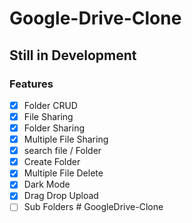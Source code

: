 # Google-Drive-Clone
## Still in Development
### Features
 - [x] Folder CRUD
 - [x] File Sharing
 - [x] Folder Sharing
 - [x] Multiple File Sharing
 - [x] search file / Folder
 - [x] Create Folder
 - [x] Multiple File Delete
 - [x] Dark Mode
 - [x] Drag Drop Upload
 - [ ] Sub Folders
#   G o o g l e D r i v e - C l o n e 
